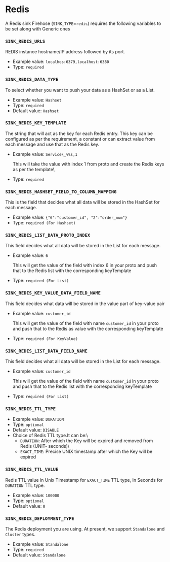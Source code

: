 # Redis

A Redis sink Firehose (`SINK_TYPE`=`redis`) requires the following variables to be set along with Generic ones

### `SINK_REDIS_URLS`

REDIS instance hostname/IP address followed by its port.

- Example value: `localhos:6379,localhost:6380`
- Type: `required`

### `SINK_REDIS_DATA_TYPE`

To select whether you want to push your data as a HashSet or as a List.

- Example value: `Hashset`
- Type: `required`
- Default value: `Hashset`

### `SINK_REDIS_KEY_TEMPLATE`

The string that will act as the key for each Redis entry. This key can be configured as per the requirement, a constant or can extract value from each message and use that as the Redis key.

- Example value: `Service\_%%s,1`

  This will take the value with index 1 from proto and create the Redis keys as per the template\

- Type: `required`

### `SINK_REDIS_HASHSET_FIELD_TO_COLUMN_MAPPING`

This is the field that decides what all data will be stored in the HashSet for each message.

- Example value: `{"6":"customer_id", "2":"order_num"}`
- Type: `required (For Hashset)`

### `SINK_REDIS_LIST_DATA_PROTO_INDEX`

This field decides what all data will be stored in the List for each message.

- Example value: `6`

  This will get the value of the field with index 6 in your proto and push that to the Redis list with the corresponding keyTemplate 

- Type: `required (For List)`

### `SINK_REDIS_KEY_VALUE_DATA_FIELD_NAME`

This field decides what data will be stored in the value part of key-value pair

- Example value: `customer_id`

  This will get the value of the field with name `customer_id` in your proto and push that to the Redis as value with the corresponding keyTemplate

- Type: `required (For KeyValue)`

### `SINK_REDIS_LIST_DATA_FIELD_NAME`

This field decides what all data will be stored in the List for each message.

- Example value: `customer_id`

  This will get the value of the field with name `customer_id` in your proto and push that to the Redis list with the corresponding keyTemplate

- Type: `required (For List)`

### `SINK_REDIS_TTL_TYPE`

- Example value: `DURATION`
- Type: `optional`
- Default value: `DISABLE`
- Choice of Redis TTL type.It can be:\
    - `DURATION`: After which the Key will be expired and removed from Redis \(UNIT- seconds\)\
    - `EXACT_TIME`: Precise UNIX timestamp after which the Key will be expired

### `SINK_REDIS_TTL_VALUE`

Redis TTL value in Unix Timestamp for `EXACT_TIME` TTL type, In Seconds for `DURATION` TTL type.

- Example value: `100000`
- Type: `optional`
- Default value: `0`

### `SINK_REDIS_DEPLOYMENT_TYPE`

The Redis deployment you are using. At present, we support `Standalone` and `Cluster` types.

- Example value: `Standalone`
- Type: `required`
- Default value: `Standalone`
